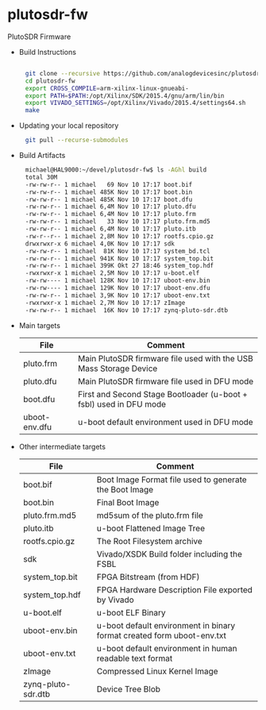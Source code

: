 # plutosdr-fw
PlutoSDR Firmware


* Build Instructions
 ```bash
 
      git clone --recursive https://github.com/analogdevicesinc/plutosdr-fw.git
      cd plutosdr-fw
      export CROSS_COMPILE=arm-xilinx-linux-gnueabi-
      export PATH=$PATH:/opt/Xilinx/SDK/2015.4/gnu/arm/lin/bin
      export VIVADO_SETTINGS=/opt/Xilinx/Vivado/2015.4/settings64.sh
      make
 
 ```
 
 * Updating your local repository 
 ```bash 
      git pull --recurse-submodules
  ```
 
* Build Artifacts
 ```bash
      michael@HAL9000:~/devel/plutosdr-fw$ ls -AGhl build
      total 30M
      -rw-rw-r-- 1 michael   69 Nov 10 17:17 boot.bif
      -rw-rw-r-- 1 michael 485K Nov 10 17:17 boot.bin
      -rw-rw-r-- 1 michael 485K Nov 10 17:17 boot.dfu
      -rw-rw-r-- 1 michael 6,4M Nov 10 17:17 pluto.dfu
      -rw-rw-r-- 1 michael 6,4M Nov 10 17:17 pluto.frm
      -rw-rw-r-- 1 michael   33 Nov 10 17:17 pluto.frm.md5
      -rw-rw-r-- 1 michael 6,4M Nov 10 17:17 pluto.itb
      -rw-r--r-- 1 michael 2,8M Nov 10 17:17 rootfs.cpio.gz
      drwxrwxr-x 6 michael 4,0K Nov 10 17:17 sdk
      -rw-rw-r-- 1 michael  81K Nov 10 17:17 system_bd.tcl
      -rw-rw-r-- 1 michael 941K Nov 10 17:17 system_top.bit
      -rw-rw-r-- 1 michael 399K Okt 27 18:46 system_top.hdf
      -rwxrwxr-x 1 michael 2,5M Nov 10 17:17 u-boot.elf
      -rw-rw---- 1 michael 128K Nov 10 17:17 uboot-env.bin
      -rw-rw---- 1 michael 129K Nov 10 17:17 uboot-env.dfu
      -rw-rw-r-- 1 michael 3,9K Nov 10 17:17 uboot-env.txt
      -rwxrwxr-x 1 michael 2,7M Nov 10 17:17 zImage
      -rw-rw-r-- 1 michael  16K Nov 10 17:17 zynq-pluto-sdr.dtb   
 ```
 
 * Main targets
 
     | File  | Comment |
     | ------------- | ------------- |
     | pluto.frm | Main PlutoSDR firmware file used with the USB Mass Storage Device |
     | pluto.dfu | Main PlutoSDR firmware file used in DFU mode |
     | boot.dfu  | First and Second Stage Bootloader (u-boot + fsbl) used in DFU mode |
     | uboot-env.dfu  | u-boot default environment used in DFU mode |
 
  * Other intermediate targets

     | File  | Comment |
     | ------------- | ------------- |
     | boot.bif | Boot Image Format file used to generate the Boot Image |
     | boot.bin | Final Boot Image |
     | pluto.frm.md5 | md5sum of the pluto.frm file |
     | pluto.itb | u-boot Flattened Image Tree |
     | rootfs.cpio.gz | The Root Filesystem archive |
     | sdk | Vivado/XSDK Build folder including  the FSBL |
     | system_top.bit | FPGA Bitstream (from HDF) |
     | system_top.hdf | FPGA Hardware Description  File exported by Vivado |
     | u-boot.elf | u-boot ELF Binary |
     | uboot-env.bin | u-boot default environment in binary format created form uboot-env.txt |
     | uboot-env.txt | u-boot default environment in human readable text format |
     | zImage | Compressed Linux Kernel Image |
     | zynq-pluto-sdr.dtb | Device Tree Blob |

 

